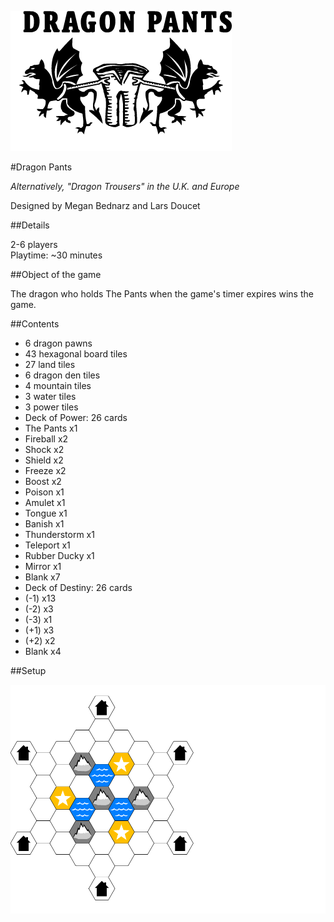 ![Dragon Pants Logo](/dragon_pants/images/logo.png)

#Dragon Pants

*Alternatively, "Dragon Trousers" in the U.K. and Europe*

Designed by Megan Bednarz and Lars Doucet

##Details

2-6 players  
Playtime: ~30 minutes

##Object of the game

The dragon who holds The Pants when the game's timer expires wins the game.

##Contents

- 6 dragon pawns
- 43 hexagonal board tiles
 - 27 land tiles
 - 6 dragon den tiles
 - 4 mountain tiles
 - 3 water tiles
 - 3 power tiles  
- Deck of Power: 26 cards
 - The Pants x1
 - Fireball x2
 - Shock x2
 - Shield x2
 - Freeze x2
 - Boost x2
 - Poison x1
 - Amulet x1
 - Tongue x1
 - Banish x1
 - Thunderstorm x1
 - Teleport x1
 - Rubber Ducky x1
 - Mirror x1
 - Blank x7   
- Deck of Destiny: 26 cards
 - (-1) x13
 - (-2) x3
 - (-3) x1
 - (+1) x3
 - (+2) x2
 - Blank x4
   

##Setup

![Dragon Pants board](/dragon_pants/images/map.png)
